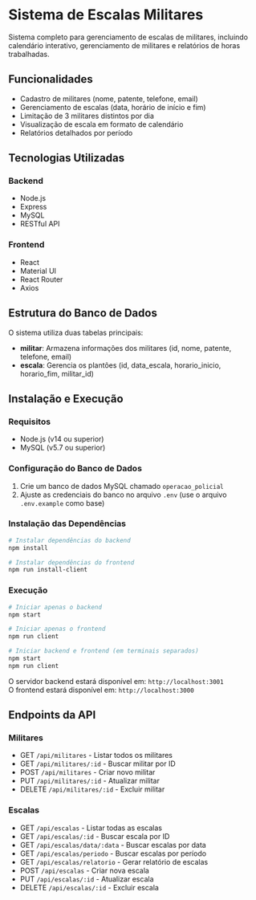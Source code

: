 # Sistema de Escalas Militares

Sistema completo para gerenciamento de escalas de militares, incluindo calendário interativo, gerenciamento de militares e relatórios de horas trabalhadas.

## Funcionalidades

- Cadastro de militares (nome, patente, telefone, email)
- Gerenciamento de escalas (data, horário de início e fim)
- Limitação de 3 militares distintos por dia
- Visualização de escala em formato de calendário
- Relatórios detalhados por período

## Tecnologias Utilizadas

### Backend
- Node.js
- Express
- MySQL
- RESTful API

### Frontend
- React
- Material UI
- React Router
- Axios

## Estrutura do Banco de Dados

O sistema utiliza duas tabelas principais:

- **militar**: Armazena informações dos militares (id, nome, patente, telefone, email)
- **escala**: Gerencia os plantões (id, data_escala, horario_inicio, horario_fim, militar_id)

## Instalação e Execução

### Requisitos
- Node.js (v14 ou superior)
- MySQL (v5.7 ou superior)

### Configuração do Banco de Dados
1. Crie um banco de dados MySQL chamado `operacao_policial`
2. Ajuste as credenciais do banco no arquivo `.env` (use o arquivo `.env.example` como base)

### Instalação das Dependências
```bash
# Instalar dependências do backend
npm install

# Instalar dependências do frontend
npm run install-client
```

### Execução
```bash
# Iniciar apenas o backend
npm start

# Iniciar apenas o frontend
npm run client

# Iniciar backend e frontend (em terminais separados)
npm start
npm run client
```

O servidor backend estará disponível em: `http://localhost:3001`  
O frontend estará disponível em: `http://localhost:3000`

## Endpoints da API

### Militares
- GET `/api/militares` - Listar todos os militares
- GET `/api/militares/:id` - Buscar militar por ID
- POST `/api/militares` - Criar novo militar
- PUT `/api/militares/:id` - Atualizar militar
- DELETE `/api/militares/:id` - Excluir militar

### Escalas
- GET `/api/escalas` - Listar todas as escalas
- GET `/api/escalas/:id` - Buscar escala por ID
- GET `/api/escalas/data/:data` - Buscar escalas por data
- GET `/api/escalas/periodo` - Buscar escalas por período
- GET `/api/escalas/relatorio` - Gerar relatório de escalas
- POST `/api/escalas` - Criar nova escala
- PUT `/api/escalas/:id` - Atualizar escala
- DELETE `/api/escalas/:id` - Excluir escala 